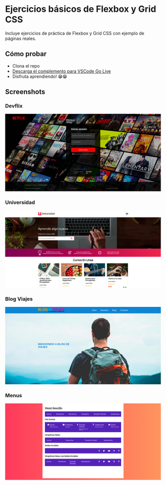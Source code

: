 # Ejercicios básicos de Flexbox y Grid CSS

Incluye ejercicios de práctica de Flexbox y Grid CSS con ejemplo de páginas reales.

## Cómo probar 
- Clona el repo 
- [Descarga el complemento para VSCode Go Live](https://marketplace.visualstudio.com/items?itemName=ritwickdey.LiveServer "Go Live Plugin")
- Disfruta aprendiendo! 😁😁
## Screenshots

### Devflix

![image info](./screenshots/devflix.png)
### Universidad

![image info](./screenshots/universidad.png)
### Blog Viajes

![image info](./screenshots/viajes.png)

### Menus

![image info](./screenshots/menu.png)

